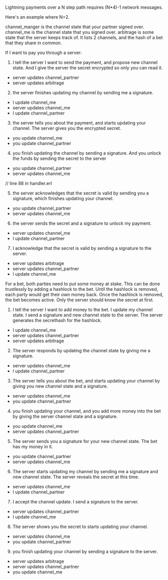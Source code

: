 Lightning payments over a N step path requires (N*4)-1 network messages.

Here's an example where N=2.

channel_manger is the channel state that your partner signed over.
channel_me is the channel state that you signed over.
arbitrage is some state that the server keeps track of. It lists 2 channels, and the hash of a bet that they share in common.

If I want to pay you through a server:

1) I tell the server I want to send the payment, and propose new channel state. And I give the server the secret encrypted so only you can read it.
* server updates channel_partner
* server updates arbitrage

2) the server finishes updating my channel by sending me a signature.
* I update channel_me
* server updates channel_me
* I update channel_partner

3) the server tells you about the payment, and starts updating your channel. The server gives you the encrypted secret.
* you update channel_me
* you update channel_partner

4) you finish updating the channel by sending a signature. And you unlock the funds by sending the secret to the server
* you update channel_partner
* server updates channel_me

// line 88 in handler.erl

5) the server acknowledges that the secret is valid by sending you a signature, which finishes updating your channel.
* you update channel_partner
* server updates channel_me

6) the server sends the secret and a signature to unlock my payment.
* server updates channel_me
* I update channel_partner

7) I acknowledge that the secret is valid by sending a signature to the server.
* server updates arbitrage
* server updates channel_partner
* I update channel_me


For a bet, both parties need to put some money at stake. This can be done trustlessly by adding a hashlock to the bet. Until the hashlock is removed, each party would get their own money back. Once the hashlock is removed, the bet becomes active.
Only the server should know the secret at first.

1) I tell the server I want to add money to the bet. I update my channel state. I send a signature and new channel state to the server. The server generates the secrethash for the hashlock.
* I update channel_me
* server updates channel_partner
* server updates arbitrage

2) The server responds by updating the channel state by giving me a signature.
* server updates channel_me
* I update channel_partner

3) The server tells you about the bet, and starts updating your channel by giving you new channel state and a signature.
* server updates channel_me
* you update channel_partner

4) you finish updating your channel, and you add more money into the bet by giving the server channel state and a signature.
* you update channel_me
* server updates channel_partner

5) The server sends you a signature for your new channel state. The bet has my money in it.
* you update channel_partner
* server updates channel_me

6) The server starts updating my channel by sending me a signature and new channel state. The server reveals the secret at this time.
* server updates channel_me
* I update channel_partner

7) I accept the channel update. I send a signature to the server.
* server updates channel_partner
* I update channel_me

8) The server shows you the secret to starts updating your channel.
* server updates channel_me
* you update channel_partner

9) you finish updating your channel by sending a signature to the server.
* server updates arbitrage
* server updates channel_partner
* you update channel_me